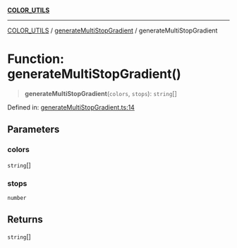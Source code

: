 [**COLOR_UTILS**](../../README.md)

***

[COLOR_UTILS](../../README.md) / [generateMultiStopGradient](../README.md) / generateMultiStopGradient

# Function: generateMultiStopGradient()

> **generateMultiStopGradient**(`colors`, `stops`): `string`[]

Defined in: [generateMultiStopGradient.ts:14](https://github.com/dailker/everyutil/blob/fb6c9c837496f567cf7883b581cd27d1c9507ebe/src/color/generateMultiStopGradient.ts#L14)

## Parameters

### colors

`string`[]

### stops

`number`

## Returns

`string`[]
